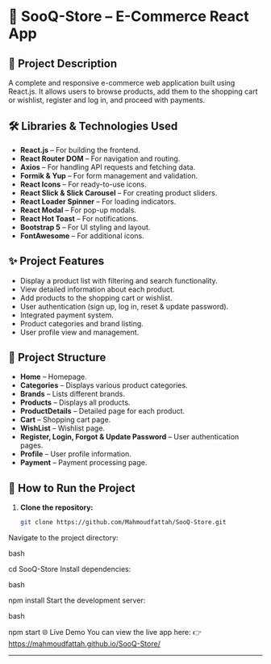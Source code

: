# 🛒 SooQ-Store – E-Commerce React App

## 📌 Project Description
A complete and responsive e-commerce web application built using React.js. It allows users to browse products, add them to the shopping cart or wishlist, register and log in, and proceed with payments.

## 🛠️ Libraries & Technologies Used

- **React.js** – For building the frontend.
- **React Router DOM** – For navigation and routing.
- **Axios** – For handling API requests and fetching data.
- **Formik & Yup** – For form management and validation.
- **React Icons** – For ready-to-use icons.
- **React Slick & Slick Carousel** – For creating product sliders.
- **React Loader Spinner** – For loading indicators.
- **React Modal** – For pop-up modals.
- **React Hot Toast** – For notifications.
- **Bootstrap 5** – For UI styling and layout.
- **FontAwesome** – For additional icons.

## ✨ Project Features

- Display a product list with filtering and search functionality.
- View detailed information about each product.
- Add products to the shopping cart or wishlist.
- User authentication (sign up, log in, reset & update password).
- Integrated payment system.
- Product categories and brand listing.
- User profile view and management.

## 📂 Project Structure

- **Home** – Homepage.
- **Categories** – Displays various product categories.
- **Brands** – Lists different brands.
- **Products** – Displays all products.
- **ProductDetails** – Detailed page for each product.
- **Cart** – Shopping cart page.
- **WishList** – Wishlist page.
- **Register, Login, Forgot & Update Password** – User authentication pages.
- **Profile** – User profile information.
- **Payment** – Payment processing page.

## 🚀 How to Run the Project

1. **Clone the repository:**
   ```bash
   git clone https://github.com/Mahmoudfattah/SooQ-Store.git
Navigate to the project directory:

bash


cd SooQ-Store
Install dependencies:

bash

npm install
Start the development server:

bash


npm start
🌐 Live Demo
You can view the live app here:
👉 https://mahmoudfattah.github.io/SooQ-Store/





---
